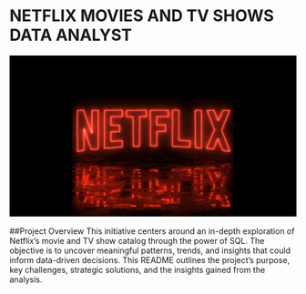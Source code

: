 # NETFLIX MOVIES AND TV SHOWS DATA ANALYST
![NETFLIX_LOGO](https://github.com/Mainabryan/NETFLIX-_PROJECT_-SQL-1/blob/main/NETFLIX%202.jpeg)

##Project Overview
This initiative centers around an in-depth exploration of Netflix’s movie and TV show catalog through the power of SQL. The objective is to uncover meaningful patterns, trends, and insights that could inform data-driven decisions. This README outlines the project’s purpose, key challenges, strategic solutions, and the insights gained from the analysis.

